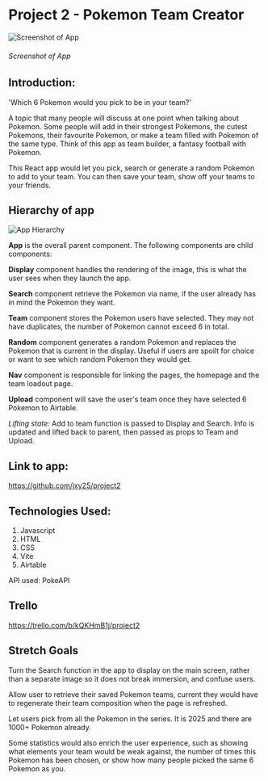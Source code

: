 # Project 2 - Pokemon Team Creator

![Screenshot of App](/ScreenshotApp.png)

###### Screenshot of App

## Introduction:

'Which 6 Pokemon would you pick to be in your team?'

A topic that many people will discuss at one point when talking about Pokemon. Some people will add in their strongest Pokemons, the cutest Pokemons, their favourite Pokemon, or make a team filled with Pokemon of the same type. Think of this app as team builder, a fantasy football with Pokemon.

This React app would let you pick, search or generate a random Pokemon to add to your team. You can then save your team, show off your teams to your friends.

## Hierarchy of app

![App Hierarchy](/AppHierarchy.png)

**App** is the overall parent component. The following components are child components:

**Display** component handles the rendering of the image, this is what the user sees when they launch the app.

**Search** component retrieve the Pokemon via name, if the user already has in mind the Pokemon they want.

**Team** component stores the Pokemon users have selected. They may not have duplicates, the number of Pokemon cannot exceed 6 in total.

**Random** component generates a random Pokemon and replaces the Pokemon that is current in the display. Useful if users are spoilt for choice or want to see which random Pokemon they would get.

**Nav** component is responsible for linking the pages, the homepage and the team loadout page.

**Upload** component will save the user's team once they have selected 6 Pokemon to Airtable.

_Lifting state:_ Add to team function is passed to Display and Search. Info is updated and lifted back to parent, then passed as props to Team and Upload.

## Link to app:

https://github.com/jxy25/project2

## Technologies Used:

1. Javascript
1. HTML
1. CSS
1. Vite
1. Airtable

API used: PokeAPI

## Trello

https://trello.com/b/kQKHmB1j/project2

## Stretch Goals

Turn the Search function in the app to display on the main screen, rather than a separate image so it does not break immersion, and confuse users.

Allow user to retrieve their saved Pokemon teams, current they would have to regenerate their team composition when the page is refreshed.

Let users pick from all the Pokemon in the series. It is 2025 and there are 1000+ Pokemon already.

Some statistics would also enrich the user experience, such as showing what elements your team would be weak against, the number of times this Pokemon has been chosen, or show how many people picked the same 6 Pokemon as you.
